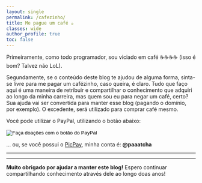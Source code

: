 ```yaml
---
layout: single
permalink: /cafezinho/
title: Me pague um café ☕
classes: wide
author_profile: true
toc: false
---
```


Primeiramente, como todo programador, sou viciado em  café ☕☕☕☕ (isso é bom? Talvez não LoL). 

Segundamente, se o conteúdo deste blog te ajudou de alguma forma, sinta-se livre para me pagar um cafézinho, caso queira, é claro. Tudo que faço aqui é uma maneira de retribuir e compartilhar o conhecimento que adquiri ao longo da minha carreira, mas quem sou eu para negar um café, certo? Sua ajuda vai ser convertida para manter esse blog (pagando o domínio, por exemplo). O excedente, será utilizado para comprar café mesmo.

Você pode utilizar o PayPal, utilizando o botão abaixo:


<form action="https://www.paypal.com/cgi-bin/webscr" method="post" target="_top">
<input type="hidden" name="cmd" value="_s-xclick" />
<input type="hidden" name="hosted_button_id" value="C7W6KETEZW7QA" />
<input type="image" src="https://www.paypalobjects.com/pt_BR/BR/i/btn/btn_donateCC_LG.gif" border="0" name="submit" title="PayPal - The safer, easier way to pay online!" alt="Faça doações com o botão do PayPal" />
<img alt="" border="0" src="https://www.paypal.com/pt_BR/i/scr/pixel.gif" width="1" height="1" />
</form>

... ou, se você possui o [PicPay](https://www.picpay.com/site), minha conta é: **@paaatcha**


_______
_______

**Muito obrigado por ajudar a manter este blog!** Espero continuar compartilhando conhecimento através dele ao longo doas anos!